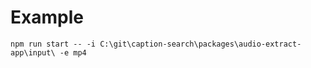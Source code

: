 # Example

```
npm run start -- -i C:\git\caption-search\packages\audio-extract-app\input\ -e mp4
```
